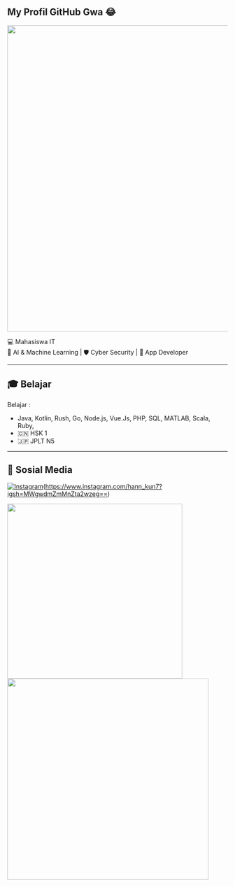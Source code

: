 ## My Profil GitHub Gwa 😂
<img src = "https://github.com/user-attachments/assets/6a7976d3-9664-4927-ab35-bc3dcfb3f34f" width ="700" >

💻 Mahasiswa IT  
🤖 AI & Machine Learning | 🛡️ Cyber Security | 📱 App Developer  

______________________________________________

## 🎓 Belajar
Belajar :  
- Java, Kotlin, Rush, Go, Node.js, Vue.Js, PHP, SQL, MATLAB, Scala, Ruby, 
- 🇨🇳 HSK 1
- 🇯🇵 JPLT N5
______________________________________________

## 🔗 Sosial Media
[![Instagram](https://img.shields.io/badge/Instagram-%23E4405F?style=flat-square&logo=instagram&logoColor=white)](https://instagram.com/USERNAME)(https://www.instagram.com/hann_kun7?igsh=MWgwdmZmMnZta2wzeg==)

<img src = "https://github.com/user-attachments/assets/3bc3748b-917c-4fa8-b3ce-5bdb0774d5e6" width="400" >
<img src = "https://github.com/user-attachments/assets/55e172fc-2c72-4b6e-aef9-835876644eec" width="460" >

